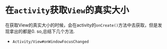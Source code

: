 # 在<code>activity</code>获取<code>View</code>的真实大小
  
  在获取View的真实大小的时候，会在activity的<code>onCreate()</code>方法中去获取，但是发现拿出的都是0.
  so,总结下几个方法.
  

  * <code>Activity/View#onWindowFocusChanged</code>
  
